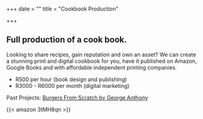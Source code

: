 +++
date = ""
title = "Cookbook Production"

+++
## Full production of a cook book.

Looking to share recipes, gain reputation and own an asset? We can create a stunning print and digital cookbook for you, have it published on Amazon, Google Books and with affordable independent printing companies.

* R500 per hour (book design and publishing)
* R3000 - R6000 per month (digital marketing)

Past Projects: [Burgers From Scratch by George Anthony](https://burgersfromscratch.company.site/)

{{< amazon 3tMH8qn >}}